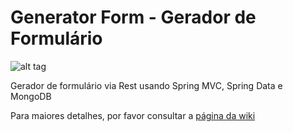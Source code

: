 Generator Form - Gerador de Formulário
======================================

![alt tag](https://travis-ci.org/thomasdacosta/generator-form.svg?branch=master)

Gerador de formulário via Rest usando Spring MVC, Spring Data e MongoDB

Para maiores detalhes, por favor consultar a [página da wiki](https://github.com/thomasdacosta/generator-form/wiki)
